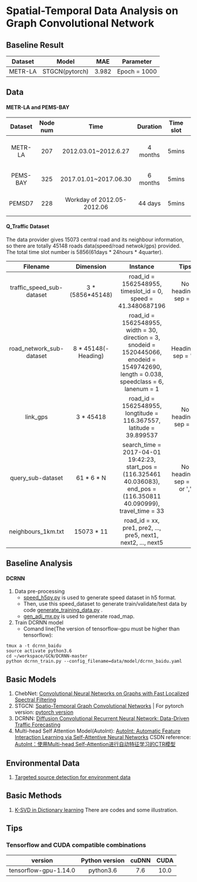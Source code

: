 # Spatial-Temporal Data Analysis on Graph Convolutional Network


## Baseline Result

Dataset | Model | MAE | Parameter 
:-:|:-:|:-:|:-:
METR-LA | STGCN(pytorch) | 3.982 | Epoch = 1000 

## Data

#### METR-LA and PEMS-BAY

Dataset | Node num | Time | Duration | Time slot | Scene
:-:|:-:|:-:|:-:|:-:|:-:
METR-LA | 207 | 2012.03.01~2012.6.27 | 4 months | 5mins | Loop detecors in highway
PEMS-BAY | 325 | 2017.01.01~2017.06.30 | 6 months | 5mins | Sensors in Bay Area 
PEMSD7 | 228 | Workday of 2012.05-2012.06 | 44 days | 5mins | Sensors in California

#### Q_Traffic Dataset

The data provider gives 15073 central road and its neighbour information, so there are totally 45148 roads data(speed/road netwok/gps) provided. The total time slot number is 5856(61days * 24hours * 4quarter).

Filename | Dimension | Instance | Tips
:-:|:-:|:-:|:-: 
traffic_speed_sub-dataset | 3 * (5856*45148) | road_id = 1562548955, timeslot_id = 0, speed = 41.3480687196 | No headings, sep = ' '
road_network_sub-dataset | 8 * 45148(-Heading) | road_id = 1562548955, width = 30, direction = 3, snodeid = 1520445066, enodeid = 1549742690, length = 0.038, speedclass = 6, lanenum = 1 | Headings, sep = '\t'
link_gps | 3 * 45418 | road_id = 1562548955, longtitude = 116.367557, latitude = 39.899537 | No headings, sep = ' ' 
query_sub-dataset | 61 * 6 * N | search_time = 2017-04-01 19:42:23, start_pos = (116.325461 40.036083), end_pos = (116.350811 40.090999), travel_time = 33 | No headings, sep = ' ' or ','
neighbours_1km.txt | 15073 * 11 | road_id = xx, pre1, pre2, ..., pre5, next1, next2, ..., next5 | 


## Baseline Analysis

#### DCRNN
1. Data pre-processing
	- [speed_h5py.py](https://github.com/RobinLu1209/STGCN/blob/master/DCRNN_baseline/speed_h5py.py) is used to generate speed dataset in h5 format. 
	- Then, use this speed_dataset to generate train/validate/test data by code [generate_training_data.py](https://github.com/RobinLu1209/STGCN/blob/master/DCRNN_baseline/generate_training_data.py) .
	- [gen_adj_mx.py](https://github.com/RobinLu1209/STGCN/blob/master/DCRNN_baseline/gen_adj_mx.py) is used to generate road_map.
2. Train DCRNN model
	- Comand line(The version of tensorflow-gpu must be higher than tensorflow):
```
tmux a -t dcrnn_baidu
source activate python3.6
cd ~/workspace/GCN/DCRNN-master
python dcrnn_train.py --config_filename=data/model/dcrnn_baidu.yaml
```


## Basic Models
1. ChebNet: [Convolutional Neural Networks on Graphs with Fast Localized Spectral Filtering](https://github.com/mdeff/cnn_graph)
2. STGCN: [Spatio-Temporal Graph Convolutional Networks](https://github.com/PKUAI26/STGCN-IJCAI-18)  | For pytorch version: [pytorch version](https://github.com/FelixOpolka/STGCN-PyTorch)
3. DCRNN: [Diffusion Convolutional Recurrent Neural Network: Data-Driven Traffic Forecasting](https://github.com/liyaguang/DCRNN)
4. Multi-head Self Attention Model(AutoInt): [AutoInt: Automatic Feature Interaction Learning via Self-Attentive Neural Networks](https://github.com/DeepGraphLearning/RecommenderSystems/tree/master/featureRec)
CSDN reference: [AutoInt：使用Multi-head Self-Attention进行自动特征学习的CTR模型](https://blog.csdn.net/u012151283/article/details/85310370)

## Environmental Data

1. [Targeted source detection for environment data](https://arxiv.org/pdf/1908.11056.pdf)

## Basic Methods
1. [K-SVD in Dictionary learning](https://www.cnblogs.com/endlesscoding/p/10090866.html) There are codes and some illustration.

## Tips

### Tensorflow and CUDA compatible combinations
version | Python version | cuDNN | CUDA
:-:|:-:|:-:|:-:
tensorflow-gpu-1.14.0 | python3.6 | 7.6 | 10.0





 
